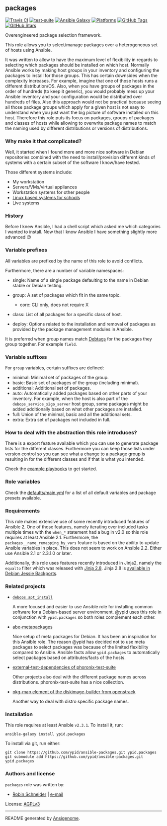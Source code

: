 ## packages

<!-- This file was generated by Ansigenome. Do not edit this file directly but
     instead have a look at the files in the ./meta/ directory. -->

[![Travis CI](https://img.shields.io/travis/ypid/ansible-packages.svg?style=flat)](https://travis-ci.org/ypid/ansible-packages)
[![test-suite](https://img.shields.io/badge/test--suite-ansible--packages-blue.svg?style=flat)](https://github.com/ypid/test-suite-ypid/tree/master/ansible-packages/)
[![Ansible Galaxy](https://img.shields.io/badge/galaxy-ypid.packages-660198.svg?style=flat)](https://galaxy.ansible.com/ypid/packages)
[![Platforms](https://img.shields.io/badge/platforms-debian%20/%20ubuntu-lightgrey.svg?style=flat)](#)
[![GitHub Tags](https://img.shields.io/github/tag/ypid/ansible-packages.svg)](https://github.com/ypid/ansible-packages)
[![GitHub Stars](https://img.shields.io/github/stars/ypid/ansible-packages.svg)](https://github.com/ypid/ansible-packages)

Overengineered package selection framework.

This role allows you to select/manage packages over a heterogeneous set of
hosts using Ansible.

It was written to allow to have the maximum level of flexibility in regards
to selecting which packages should be installed on which host. Normally
Ansible works by making host groups in your inventory and configuring the
packages to install for those groups. This has certain downsides when the
complexity increases. For example, imagine that one of those hosts runs a
different distribution/OS. Also, when you have groups of packages in the
order of hundreds (to keep it generic), you would probably mess up your
Ansible inventory and your configuration would be distributed over hundreds
of files. Also this approach would not be practical because seeing all
those package groups which apply for a given host is not easy to
understand when you just want the big picture of software installed on this
host. Therefore this role puts its focus on packages, groups of packages
and classes of hosts while allowing to overwrite package names to match the
naming used by different distributions or versions of distributions.

### Why make it that complicated?

Well, it started when I found more and more nice software in Debian
repositories combined with the need to install/provision different kinds of
systems with a certain subset of the software I know/have tested.

Those different systems include:

* My workstation
* Servers/VMs/virtual appliances
* Workstation systems for other people
* [Linux based systems for schools](https://github.com/ypid/ansible-linuxmuster_net_client)
* Live systems

### History

Before I knew Ansible, I had a shell script which asked me which
categories I wanted to install.
Now that I know Ansible I have something slightly more advanced :wink:

### Variable prefixes

All variables are prefixed by the name of this role to avoid conflicts.

Furthermore, there are a number of variable namespaces:

* single: Name of a single package defaulting to the name in Debian stable
  or Debian testing.

* group: A set of packages which fit in the same topic.

  * core: CLI only, does not require X

* class: List of all packages for a specific class of host.

* deploy: Options related to the installation and removal of packages as
  provided by the package management modules in Ansible.

It is preferred when group names match
[Debtags](https://wiki.debian.org/Debtags) for the packages they group
together. For example `field`.

### Variable suffixes

For `group` variables, certain suffixes are defined:

* minimal: Minimal set of packages of the group.
* basic: Basic set of packages of the group (including minimal).
* additional: Additional set of packages.
* auto: Automatically added packages based on other parts of your
        inventory. For example, when the host is also part of the
        `debops_service_x2go_server` host group, some packages might be
        added additionally based on what other packages are installed.
* full: Union of the minimal, basic and all the additional sets.
* extra: Extra set of packages not included in full.

### How to deal with the abstraction this role introduces?

There is a export feature available which you can use to generate package
lists for the different classes. Furthermore you can keep those lists under
version control so you can see what a change to a package group is
resulting in for the different classes and if that is what you intended.

<!-- Check the [docs][/docs/getting-started.rst] and the [example -->
<!-- playbooks][/docs/playbooks] for more details. -->

Check the [example playbooks][/docs/playbooks] to get started.

### Role variables

Check the [defaults/main.yml][] for a list of all default variables and
package presets available.

### Requirements

This role makes extensive use of some recently introduced features of
Ansible 2. One of those features, namely iterating over included
tasks multiple times with the `when_*` statement had a bug in v2.0 so this
role requires at least Ansible 2.1.
Furthermore, the `packages__name_remapping_by_vars` feature is based on the
ability to update Ansible variables in place. This does not seem to work on
Ansible 2.2. Either use Ansible 2.1 or 2.3.1.0 or later.

Additionally, this role uses features recently introduced in Jinja2, namely
the `equalto` filter which was released with
[Jinja 2.8](http://jinja.pocoo.org/docs/dev/changelog/#version-2-8).
Jinja 2.8 is [available in Debian Jessie Backports](https://packages.debian.org/search?keywords=python-jinja2).

### Related projects

* [`debops.apt_install`](https://github.com/debops/ansible-apt_install)

  A more focused and easier to use Ansible role for installing common
  software for a Debian-based server environment.
  @ypid uses this role in conjunction with `ypid.packages` so both roles
  complement each other.

* [abe-metapackages](https://github.com/xtaran/abe-metapackages)

  Nice setup of meta packages for Debian. It has been an inspiration for
  this Ansible role. The reason @ypid has decided not to use meta packages
  to select packages was because of the limited flexibility compared to
  Ansible.  Ansible facts allow `ypid.packages` to automatically select
  packages based on attributes/facts of the hosts.

* [external-test-dependencies of phoronix-test-suite](https://github.com/phoronix-test-suite/phoronix-test-suite/tree/master/pts-core/external-test-dependencies/xml)

  Other projects also deal with the different package names across distributions. phoronix-test-suite has a nice collection.

* [pkg-map element of the diskimage-builder from openstrack](https://docs.openstack.org/diskimage-builder/latest/elements/pkg-map/README.html)

  Another way to deal with distro specific package names.

[/docs/getting-started.rst]: https://github.com/ypid/ansible-packages/blob/master/docs/getting-started.rst
[/docs/playbooks]: https://github.com/ypid/ansible-packages/tree/master/docs/playbooks
[defaults/main.yml]: https://github.com/ypid/ansible-packages/blob/master/defaults/main.yml

### Installation

This role requires at least Ansible `v2.3.1`. To install it, run:

```Shell
ansible-galaxy install ypid.packages
```

To install via git, run either:

```Shell
git clone https://github.com/ypid/ansible-packages.git ypid.packages
git submodule add https://github.com/ypid/ansible-packages.git ypid.packages
```







### Authors and license

`packages` role was written by:

- [Robin Schneider](https://github.com/ypid) | [e-mail](mailto:ypid@riseup.net)

License: [AGPLv3](https://tldrlegal.com/license/gnu-affero-general-public-license-v3-%28agpl-3.0%29)

***

README generated by [Ansigenome](https://github.com/nickjj/ansigenome/).
